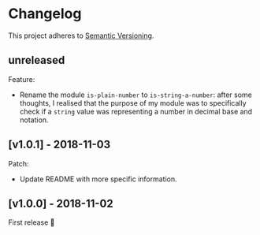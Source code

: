 # Changelog

This project adheres to [Semantic Versioning](http://semver.org/).

## unreleased

Feature:
- Rename the module `is-plain-number` to `is-string-a-number`: after some
  thoughts, I realised that the purpose of my module was to specifically check
  if a `string` value was representing a number in decimal base and notation.

## [v1.0.1] - 2018-11-03

Patch:
- Update README with more specific information.

## [v1.0.0] - 2018-11-02

First release :rocket:

